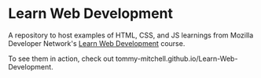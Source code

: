 # Learn Web Development
 A repository to host examples of HTML, CSS, and JS learnings from Mozilla Developer Network's [Learn Web Development](https://developer.mozilla.org/en-US/docs/Learn) course.

 To see them in action, check out tommy-mitchell.github.io/Learn-Web-Development.